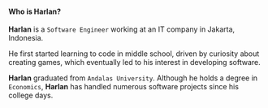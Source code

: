 #### Who is Harlan?  
**Harlan** is a `Software Engineer` working at an IT company in Jakarta, Indonesia.  

He first started learning to code in middle school, driven by curiosity about creating games, which eventually led to his interest in developing software.  

**Harlan** graduated from `Andalas University`. Although he holds a degree in `Economics`, **Harlan** has handled numerous software projects since his college days.